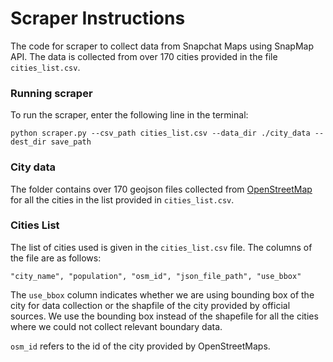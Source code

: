 # Scraper Instructions
The code for scraper to collect data from Snapchat Maps using SnapMap API. The data is collected from over 170 cities provided in the file `cities_list.csv`.

### Running scraper
To run the scraper, enter the following line in the terminal:

```
python scraper.py --csv_path cities_list.csv --data_dir ./city_data --dest_dir save_path
```

### City data
The folder contains over 170 geojson files collected from [OpenStreetMap](https://www.openstreetmap.org/) for all the cities in the list provided in `cities_list.csv`.

### Cities List
The list of cities used is given in the `cities_list.csv` file. The columns of the file are as follows:

```
"city_name", "population", "osm_id", "json_file_path", "use_bbox"
```

The `use_bbox` column indicates whether we are using bounding box of the city for data collection or the shapfile of the city provided by official sources. We use the bounding box instead of the shapefile for all the cities where we could not collect relevant boundary data.

`osm_id` refers to the id of the city provided by OpenStreetMaps.